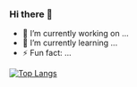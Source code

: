 ### Hi there 👋

+ 🔭 I’m currently working on ...
+ 🌱 I’m currently learning ...
+ ⚡ Fun fact: ...

[![Top Langs](https://github-readme-stats.vercel.app/api/top-langs/?username=tmsnvk&layout=compact)](https://github.com/anuraghazra/github-readme-stats)
